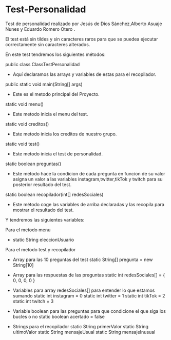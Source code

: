 # Test-Personalidad
Test de personalidad realizado por Jesús de Dios Sánchez,Alberto Asuaje Nunes y Eduardo Romero Otero .

El test está sin tildes y sin caracteres raros para que se puedea ejecutar correctamente sin caracteres alterados.

En este test tendremos los siguientes métodos:

public class ClassTestPersonalidad 
- Aquí declaramos las arrays y variables de estas para el recopilador.

public static void main(String[] args) 
- Este es el metodo principal del Proyecto.

static void menu()
- Este metodo inicia el menu del test.

static void creditos()
- Este metodo inicia los creditos de nuestro grupo.

static void test()
- Este metodo inicia el test de personalidad.

static boolean preguntas()
- Este metodo hace la condicion de cada pregunta en funcion de su valor asigna un valor a las variables instagram,twitter,tikTok y twitch para su posterior 
resultado del test.

static boolean recopilador(int[] redesSociales)
- Este método coge las variables de arriba declaradas y las recopila para mostrar el resultado del test.

Y tendremos las siguientes variables:

Para el metodo menu
- static String eleccionUsuario
		
Para el metodo test y recopilador
		
- Array para las 10 preguntas del test
		static String[] pregunta = new String[10]
	
- Array para las respuestas de las preguntas 
		static int redesSociales[] = { 0, 0, 0, 0 }
	
- Variables para array redesSociales[] para entender lo que estamos sumando
		static int instagram = 0
		static int twitter = 1
		static int tikTok = 2
		static int twitch = 3
	
	
- Variable boolean para las preguntas para que condicione el que siga los bucles o no
		static boolean acertado = false
		
- Strings para el recopilador
		static String primerValor
		static String ultimoValor
		static String mensajeUsual
		static String mensajeInusual
